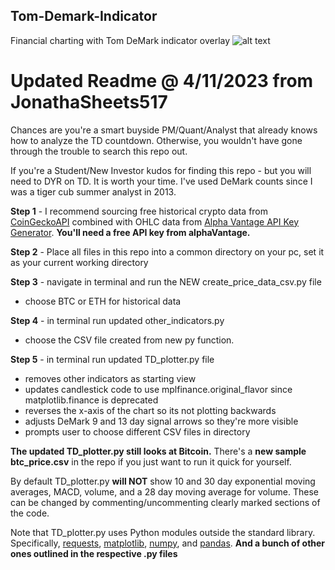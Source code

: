 

## Tom-Demark-Indicator
Financial charting with Tom DeMark indicator overlay
![alt text](https://github.com/jonathansheets517/Demark_trading_indicator/blob/master/.png?raw=true)
# Updated Readme @ 4/11/2023 from JonathaSheets517
Chances are you're a smart buyside PM/Quant/Analyst that already knows how to analyze the TD countdown. Otherwise, you wouldn't have gone through the trouble to search this repo out. 

If you're a Student/New Investor kudos for finding this repo - but you will need to DYR on TD. It is worth your time. I've used DeMark counts since I was a tiger cub summer analyst in 2013.   

**Step 1** - I recommend sourcing free historical crypto data from [CoinGeckoAPI](https://www.coingecko.com/en/api/documentation) combined with OHLC data from [Alpha Vantage API Key Generator](https://www.alphavantage.co/support/#api-key). **You'll need a free API key from alphaVantage.**

**Step 2** - Place all files in this repo into a common directory on your pc, set it as your current working directory

**Step 3** - navigate in terminal and run the NEW create_price_data_csv.py file
* choose BTC or ETH for historical data

**Step 4** - in terminal run updated other_indicators.py 
* choose the CSV file created from new py function.

**Step 5** - in terminal run updated TD_plotter.py file
* removes other indicators as starting view
* updates candlestick code to use mplfinance.original_flavor since matplotlib.finance is deprecated
* reverses the x-axis of the chart so its not plotting backwards  
* adjusts DeMark 9 and 13 day signal arrows so they're more visible
* prompts user to choose different CSV files in directory    


**The updated TD_plotter.py still looks at Bitcoin.** There's a **new sample btc_price.csv** in the repo if you just want to run it quick for yourself.

By default TD_plotter.py **will NOT** show 10 and 30 day exponential moving averages, MACD,
volume, and a 28 day moving average for volume. These can be changed by commenting/uncommenting
clearly marked sections of the code.

Note that TD_plotter.py uses Python modules outside the standard library. Specifically,
[requests](http://docs.python-requests.org/en/master/), [matplotlib](https://matplotlib.org/), [numpy](https://www.numpy.org/), and [pandas](https://pandas.pydata.org/). **And a bunch of other ones outlined in the respective .py files**


